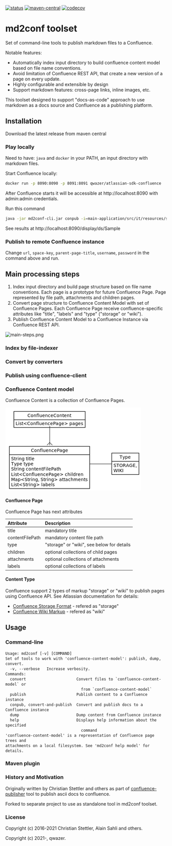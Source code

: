 [![status](https://img.shields.io/badge/STATUS-MVP_RELEASED-lightyellow)](https://img.shields.io/badge/STATUS-MVP_RELEASED-lightyellow)
[![maven-central](https://img.shields.io/maven-central/v/io.github.md2conf/md2conf-cli.svg)](https://search.maven.org/artifact/io.github.md2conf/md2conf-cli)
[![codecov](https://codecov.io/gh/md2conf/md2conf/branch/master/graph/badge.svg?token=PJEAQ8SXH4)](https://codecov.io/gh/md2conf/md2conf)

# md2conf toolset

Set of command-line tools to publish markdown files to a Confluence.

Notable features:

- Automatically index input directory to build confluence content model based on file name conventions.
- Avoid limitation of Confluence REST API, that create a new version of a page on every update.
- Highly configurable and extensible by design
- Support markdown features: cross-page links, inline images, etc.

This toolset designed to support "docs-as-code" approach to use markdown
as a docs source and Confluence as a publishing platform.

## Installation

Download the latest release from maven central

### Play locally

Need to have:  `java` and `docker` in your PATH, an input directory with markdown files.

Start Confluence locally:

```bash
docker run -p 8090:8090 -p 8091:8091 qwazer/atlassian-sdk-confluence
```

After Confluence starts it will be accessible at http://localhost:8090 with admin:admin credentials.

Run this command

```bash
java -jar md2conf-cli.jar conpub -i=main-application/src/it/resources/several-pages --username=admin --password=admin --space-key=ds -pt="Welcome to Confluence" -url=http://localhost:8090
```

See results at http://localhost:8090/display/ds/Sample

### Publish to remote Confluence instance

Change `url`, `space-key`, `parent-page-title`, `username`, `password` in the command above and run.

## Main processing steps

1. Index input directory and build page structure based on file name conventions. Each page is a prototype for future
   Confluence Page. Page represented by file path, attachments and children pages.
2. Convert page structure to Confluence Content Model with set of Confluence Pages. Each Confluence Page receive
   confluence-specific attributes like "title", "labels" and "type" ("storage" or "wiki").
3. Publish Confluence Content Model to a Confluence Instance via Confluence REST API.

![main-steps.png](docs%2Fplantuml%2Fmain-steps.png)

### Index by file-indexer

### Convert by converters

### Publish using confluence-client

### Confluence Content model

Confluence Content is a collection of Confluence Pages.

![confluence-content.png](docs/plantuml/confluence-content.png)

#### Confluence Page

Confluence Page has next attributes

| Attribute       | Description                                |
|:----------------|:-------------------------------------------|
| title           | mandatory title                            |
| contentFilePath | mandatory content file path                |
| type            | "storage" or "wiki", see below for details |
| children        | optional collections of child pages        |
| attachments     | optional collections of attachments        |
| labels          | optional collections of labels             |

#### Content Type

Confluence support 2 types of markup "storage" or "wiki" to publish
pages using Confluence API. See Atlassian documentation for details:

* [Confluence Storage Format](https://confluence.atlassian.com/doc/confluence-storage-format-790796544.html)
  \- refered as "storage"
* [Confluence Wiki Markup](https://confluence.atlassian.com/doc/confluence-wiki-markup-251003035.html)
  \- refered as "wiki"

## Usage

### Command-line

```
Usage: md2conf [-v] [COMMAND]
Set of tools to work with 'confluence-content-model': publish, dump, convert.
  -v, --verbose   Increase verbosity.
Commands:
  convert                      Convert files to `confluence-content-model` or
                                 from `confluence-content-model`
  publish                      Publish content to a Confluence instance
  conpub, convert-and-publish  Convert and publish docs to a Confluence instance
  dump                         Dump content from Confluence instance
  help                         Displays help information about the specified
                                 command
'confluence-content-model' is a representation of Confluence page trees and
attachments on a local filesystem. See 'md2conf help model' for details.
```


### Maven plugin




### History and Motivation

Originally written by Christian Stettler and others as part of
[confluence-publisher](https://github.com/confluence-publisher/confluence-publisher)
tool to publish ascii docs to confluence.

Forked to separate project to use as standalone tool in md2conf toolset.

### License

Copyright (c) 2016-2021 Christian Stettler, Alain Sahli and others.

Copyright (c) 2021-, qwazer.
